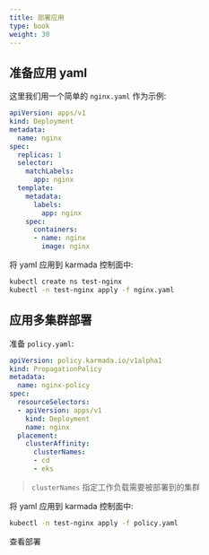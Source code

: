 ```yaml
---
title: 部署应用
type: book
weight: 30
---
```


## 准备应用 yaml

这里我们用一个简单的 `nginx.yaml` 作为示例:

```yaml
apiVersion: apps/v1
kind: Deployment
metadata:
  name: nginx
spec:
  replicas: 1
  selector:
    matchLabels:
      app: nginx
  template:
    metadata:
      labels:
        app: nginx
    spec:
      containers:
      - name: nginx
        image: nginx
```

将 yaml 应用到 karmada 控制面中:

```bash
kubectl create ns test-nginx
kubectl -n test-nginx apply -f nginx.yaml
```

## 应用多集群部署

准备 `policy.yaml`:

```yaml
apiVersion: policy.karmada.io/v1alpha1
kind: PropagationPolicy
metadata:
  name: nginx-policy
spec:
  resourceSelectors:
  - apiVersion: apps/v1
    kind: Deployment
    name: nginx
  placement:
    clusterAffinity:
      clusterNames:
      - cd
      - eks
```

> `clusterNames` 指定工作负载需要被部署到的集群

将 yaml 应用到 karmada 控制面中:

```bash
kubectl -n test-nginx apply -f policy.yaml
```

查看部署
